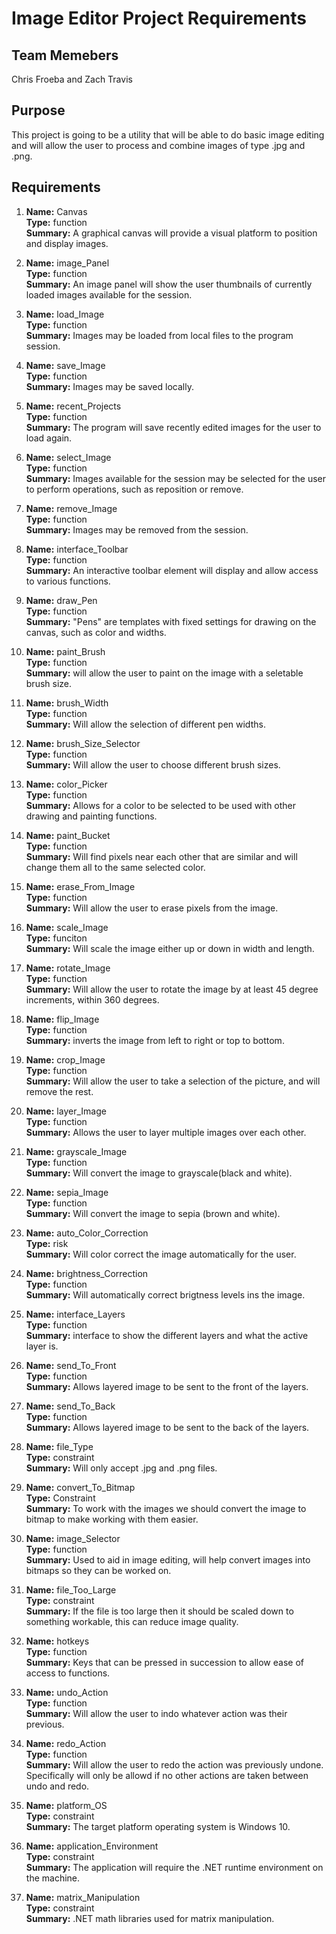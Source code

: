 # Image Editor Project Requirements

## Team Memebers
Chris Froeba and Zach Travis

## Purpose
This project is going to be a utility that will be able to do basic image editing and will allow the user to process and combine images of type .jpg and .png.

## Requirements

1. **Name:** Canvas  
**Type:** function  
**Summary:** A graphical canvas will provide a visual platform to position and display images. 

1. **Name:** image_Panel  
**Type:** function  
**Summary:** An image panel will show the user thumbnails of currently loaded images available for the session.

1. **Name:** load_Image  
**Type:**  function  
**Summary:**  Images may be loaded from local files to the program session.  

1. **Name:** save_Image  
**Type:** function  
**Summary:** Images may be saved locally.  

1. **Name:** recent_Projects  
**Type:** function  
**Summary:** The program will save recently edited images for the user to load again.    

1. **Name:** select_Image  
**Type:** function  
**Summary:** Images available for the session may be selected for the user to perform operations, such as reposition or remove. 

1. **Name:** remove_Image  
**Type:** function  
**Summary:** Images may be removed from the session.

1. **Name:** interface_Toolbar  
**Type:** function  
**Summary:** An interactive toolbar element will display and allow access to various functions. 
	
1. **Name:** draw_Pen  
**Type:** function  
**Summary:** "Pens" are templates with fixed settings for drawing on the canvas, such as color and widths.  

1. **Name:** paint_Brush  
**Type:** function  
**Summary:** will allow the user to paint on the image with a seletable brush size. 

1. **Name:** brush_Width  
**Type:** function  
**Summary:** Will allow the selection of different pen widths.  

1. **Name:** brush_Size_Selector  
**Type:** function  
**Summary:** Will allow the user to choose different brush sizes. 

1. **Name:** color_Picker  
**Type:** function  
**Summary:** Allows for a color to be selected to be used with other drawing and painting functions.  

1. **Name:** paint_Bucket  
**Type:** function  
**Summary:** Will find pixels near each other that are similar and will change them all to the same selected color.   

1. **Name:** erase_From_Image  
**Type:** function  
**Summary:** Will allow the user to erase pixels from the image.  

1. **Name:** scale_Image  
**Type:** funciton  
**Summary:** Will scale the image either up or down in width and length.  

1. **Name:** rotate_Image  
**Type:** function  
**Summary:** Will allow the user to rotate the image by at least 45 degree increments, within 360 degrees.   

1. **Name:** flip_Image  
**Type:** function  
**Summary:** inverts the image from left to right or top to bottom.  
	
1. **Name:** crop_Image  
**Type:** function  
**Summary:** Will allow the user to take a selection of the picture, and will remove the rest.  

1. **Name:** layer_Image  
**Type:** function  
**Summary:** Allows the user to layer multiple images over each other.  

1. **Name:** grayscale_Image  
**Type:** function  
**Summary:** Will convert the image to grayscale(black and white).  

1. **Name:** sepia_Image  
**Type:** function  
**Summary:** Will convert the image to sepia (brown and white).  
	
1. **Name:** auto_Color_Correction  
**Type:** risk  
**Summary:** Will color correct the image automatically for the user.   

1. **Name:** brightness_Correction  
**Type:** function  
**Summary:** Will automatically correct brigtness levels ins the image.  

1. **Name:** interface_Layers  
**Type:** function  
**Summary:** interface to show the different layers and what the active layer is.  

1. **Name:** send_To_Front  
**Type:** function  
**Summary:** Allows layered image to be sent to the front of the layers.  
	
1. **Name:** send_To_Back  
**Type:** function  
**Summary:** Allows layered image to be sent to the back of the layers.  

1. **Name:** file_Type  
**Type:** constraint  
**Summary:** Will only accept .jpg and .png files.  
	
1. **Name:** convert_To_Bitmap  
**Type:** Constraint  
**Summary:** To work with the images we should convert the image to bitmap to make working with them easier.  

1. **Name:** image_Selector  
**Type:** function  
**Summary:** Used to aid in image editing, will help convert images into bitmaps so they can be worked on.  
	
1. **Name:** file_Too_Large  
**Type:** constraint  
**Summary:** If the file is too large then it should be scaled down to something workable, this can reduce image quality.  

1. **Name:** hotkeys  
**Type:** function  
**Summary:** Keys that can be pressed in succession to allow ease of access to functions.  

1. **Name:** undo_Action  
**Type:** function  
**Summary:** Will allow the user to indo whatever action was their previous.  

1. **Name:** redo_Action  
**Type:** function  
**Summary:** Will allow the user to redo the action was previously undone. Specifically will only be allowd if no other actions are taken between undo and redo.  

1. **Name:** platform_OS  
**Type:** constraint  
**Summary:** The target platform operating system is Windows 10.  

1. **Name:** application_Environment  
**Type:** constraint  
**Summary:**  The application will require the .NET runtime environment on the machine.  

1. **Name:** matrix_Manipulation  
**Type:** constraint  
**Summary:** .NET math libraries used for matrix manipulation.  
